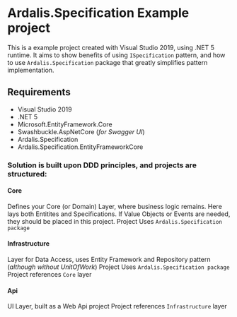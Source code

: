 # Ardalis.Specification Example project

This is a example project created with Visual Studio 2019, using .NET 5 runtime.
It aims to show benefits of using `ISpecification` pattern, and how to use `Ardalis.Specification` package that greatly simplifies pattern implementation.


## Requirements
- Visual Studio 2019
- .NET 5
- Microsoft.EntityFramework.Core
- Swashbuckle.AspNetCore (*for Swagger UI*)
- Ardalis.Specification
- Ardalis.Specification.EntityFrameworkCore


### Solution is built upon DDD principles, and projects are structured:

#### Core
Defines your Core (or Domain) Layer, where business logic remains. Here lays both Entitites and Specifications. If Value Objects or Events are needed, they should be placed in this project. 
Project Uses `Ardalis.Specification package`

#### Infrastructure
Layer for Data Access, uses Entity Framework and Repository pattern (*although without UnitOfWork*)
Project Uses `Ardalis.Specification package`
Project references `Core` layer

#### Api
UI Layer, built as a Web Api project
Project references  `Infrastructure`  layer